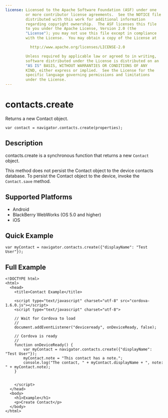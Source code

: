 ```yaml
---
license: Licensed to the Apache Software Foundation (ASF) under one
         or more contributor license agreements.  See the NOTICE file
         distributed with this work for additional information
         regarding copyright ownership.  The ASF licenses this file
         to you under the Apache License, Version 2.0 (the
         "License"); you may not use this file except in compliance
         with the License.  You may obtain a copy of the License at

           http://www.apache.org/licenses/LICENSE-2.0

         Unless required by applicable law or agreed to in writing,
         software distributed under the License is distributed on an
         "AS IS" BASIS, WITHOUT WARRANTIES OR CONDITIONS OF ANY
         KIND, either express or implied.  See the License for the
         specific language governing permissions and limitations
         under the License.
---
```


contacts.create
===============

Returns a new Contact object.

    var contact = navigator.contacts.create(properties);

Description
-----------

contacts.create is a synchronous function that returns a new `Contact` object.

This method does not persist the Contact object to the device contacts database.  To persist the Contact object to the device, invoke the `Contact.save` method.

Supported Platforms
-------------------

- Android
- BlackBerry WebWorks (OS 5.0 and higher)
- iOS

Quick Example
-------------

    var myContact = navigator.contacts.create({"displayName": "Test User"});

Full Example
------------

    <!DOCTYPE html>
    <html>
      <head>
        <title>Contact Example</title>

        <script type="text/javascript" charset="utf-8" src="cordova-1.6.0.js"></script>
        <script type="text/javascript" charset="utf-8">

        // Wait for Cordova to load
        //
        document.addEventListener("deviceready", onDeviceReady, false);

        // Cordova is ready
        //
        function onDeviceReady() {
			var myContact = navigator.contacts.create({"displayName": "Test User"});
			myContact.note = "This contact has a note.";
			console.log("The contact, " + myContact.displayName + ", note: " + myContact.note);
        }
    

        </script>
      </head>
      <body>
        <h1>Example</h1>
        <p>Create Contact</p>
      </body>
    </html>
